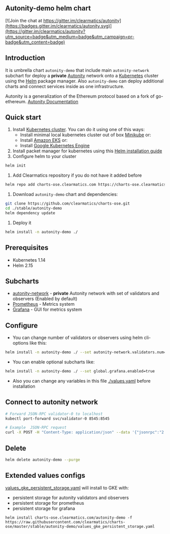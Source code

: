 ## Autonity-demo helm chart

[![Join the chat at https://gitter.im/clearmatics/autonity](https://badges.gitter.im/clearmatics/autonity.svg)](https://gitter.im/clearmatics/autonity?utm_source=badge&utm_medium=badge&utm_campaign=pr-badge&utm_content=badge)

## Introduction

It is umbrella chart `autonity-demo` that include main `autonity-network` subchart for deploy a **private** [Autonity](https://www.autonity.io/) network onto a [Kubernetes](http://kubernetes.io) 
cluster using the [Helm](https://helm.sh) package manager. Also `autonity-demo` can deploy additional charts and connect services inside as one infrastructure.

Autonity is a generalization of the Ethereum protocol based on a fork of go-ethereum. [Autonity Documentation](https://docs.autonity.io)

## Quick start
1. Install [Kubernetes cluster](http://kubernetes.io). You can do it using one of this ways:
   - Install minimal local kubernetes cluster out of box [Minikube](https://kubernetes.io/docs/tasks/tools/install-minikube/) or:
   - Install [Amazon EKS](https://eksworkshop.com/prerequisites/self_paced/) or:
   - Install [Google Kubernetes Engine](https://cloud.google.com/kubernetes-engine/docs/quickstart)
1. Install packet manager for kubernetes using this [Helm installation guide](https://helm.sh/docs/using_helm/#installing-helm)
1. Configure helm to your cluster
```bash
helm init
```

1. Add Clearmatics repository if you do not have it added before
```bash
helm repo add charts-ose.clearmatics.com https://charts-ose.clearmatics.com
```

1. Download `autonity-demo` chart and dependencies:
```bash
git clone https://github.com/clearmatics/charts-ose.git
cd ./stable/autonity-demo
helm dependency update
```

1. Deploy it
```bash
helm install -n autonity-demo ./
```

## Prerequisites
* Kubernetes 1.14
* Helm 2.15

## Subcharts
* [autonity-network](../autonity-network) - **private** Autonity network with set of validators and observers (Enabled by default)
* [Prometheus](https://github.com/helm/charts/tree/master/stable/prometheus) - Metrics system
* [Grafana](https://github.com/helm/charts/tree/master/stable/grafana) - GUI for metrics system

## Configure
- You can change number of validators or observers using helm cli-options like this:
```bash
helm install -n autonity-demo ./ --set autonity-network.validators.num=6,autonity-network.observers.num=2
```

- You can enable optional subcharts like:
```bash
helm install -n autonity-demo ./ --set global.grafana.enabled=true
```

- Also you can change any variables in this file [./values.yaml](values.yaml) before installation

## Connect to autonity network
```bash
# Forward JSON-RPC validator-0 to localhost
kubectl port-forward svc/validator-0 8545:8545

# Example  JSON-RPC request
curl -X POST -H "Content-Type: application/json" --data '{"jsonrpc":"2.0","method":"web3_clientVersion","params":[],"id":67}' http://localhost:8545
```

## Delete
```bash
helm delete autonity-demo --purge
```

## Extended values configs
[values_gke_persistent_storage.yaml](./values_gke_persistent_storage.yaml) will install to GKE with:
- persistent storage for autonity validators and observers
- persistent storage for prometheus
- persistent storage for grafana

```shell script
helm install charts-ose.clearmatics.com/autonity-demo -f https://raw.githubusercontent.com/clearmatics/charts-ose/master/stable/autonity-demo/values_gke_persistent_storage.yaml
```
